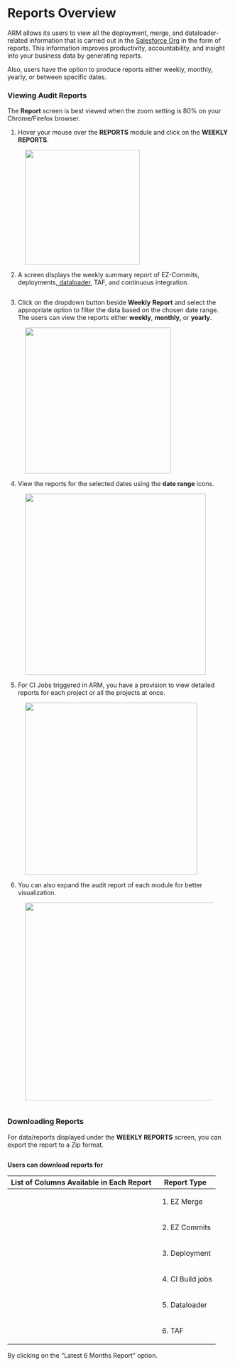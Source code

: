 # Reports Overview

ARM allows its users to view all the deployment, merge, and dataloader-related information that is carried out in the [Salesforce Org](arm-administration/registration/salesforce-org/) in the form of reports. This information improves productivity, accountability, and insight into your business data by generating reports.

Also, users have the option to produce reports either weekly, monthly, yearly, or between specific dates.

### Viewing Audit Reports <a href="#viewing-audit-reports" id="viewing-audit-reports"></a>

The **Report** screen is best viewed when the zoom setting is 80% on your Chrome/Firefox browser.

1. Hover your mouse over the **REPORTS** module and click on the **WEEKLY REPORTS**.

<figure><img src="../../.gitbook/assets/image (91).png" alt="" width="258"><figcaption></figcaption></figure>

2. A screen displays the weekly summary report of EZ-Commits, deployments,[ dataloader](https://www.autorabit.com/blog/9-ways-a-salesforce-data-loader-assists-compliance/), TAF, and continuous integration.

<figure><img src="../../.gitbook/assets/image (1) (1) (1) (1) (1) (1) (1) (1) (1) (1) (1) (1) (1) (1) (1) (1) (1) (1) (1) (1).png" alt=""><figcaption></figcaption></figure>

3. Click on the dropdown button beside **Weekly** **Report** and select the appropriate option to filter the data based on the chosen date range. The users can view the reports either **weekly**, **monthly,** or **yearly**.

<figure><img src="../../.gitbook/assets/image (2) (1) (1) (1) (1) (1) (1) (1) (1) (1) (1).png" alt="" width="328"><figcaption></figcaption></figure>

4. View the reports for the selected dates using the **date range** icons.

<figure><img src="../../.gitbook/assets/image (3) (1) (1) (1) (1) (1) (1) (1) (1).png" alt="" width="407"><figcaption></figcaption></figure>

5. For CI Jobs triggered in ARM, you have a provision to view detailed reports for each project or all the projects at once.

<figure><img src="../../.gitbook/assets/image (4) (1) (1) (1) (1) (1) (1).png" alt="" width="387"><figcaption></figcaption></figure>

6. You can also expand the audit report of each module for better visualization.

<figure><img src="../../.gitbook/assets/image (5) (1) (1) (1) (1) (1) (1).png" alt="" width="444"><figcaption></figcaption></figure>

<figure><img src="../../.gitbook/assets/image (6) (1) (1) (1) (1).png" alt=""><figcaption></figcaption></figure>

### Downloading Reports <a href="#downloading-reports" id="downloading-reports"></a>

For data/reports displayed under the **WEEKLY REPORTS** screen, you can export the report to a Zip format.

<figure><img src="../../.gitbook/assets/image (7) (1) (1) (1) (1).png" alt=""><figcaption></figcaption></figure>

**Users can download reports for**

| List of Columns Available in Each Report                                                                   | Report Type                                      |
| ---------------------------------------------------------------------------------------------------------- | ------------------------------------------------ |
| <img src="../../.gitbook/assets/b4a7e978-d7b0-4891-9b4d-314f4a6063ad.png" alt="" data-size="original">     | <p></p><ol><li>EZ Merge</li></ol>                |
| <img src="../../.gitbook/assets/8e3383cb-e3f4-46be-b05b-eacad1874323.png" alt="" data-size="original">     | <p></p><ol start="2"><li>EZ Commits</li></ol>    |
| <img src="../../.gitbook/assets/0661ab9e-ea99-4228-86da-dc5d82b8549e (1).png" alt="" data-size="original"> | <ol start="3"><li>Deployment</li></ol>           |
| <img src="../../.gitbook/assets/49d5f87d-7bfe-4e1d-8a00-5f5cd46dab09.png" alt="" data-size="original">     | <p></p><ol start="4"><li>CI Build jobs</li></ol> |
| <img src="../../.gitbook/assets/cb42631c-0af8-430b-9d77-a9e915c994ee (1).png" alt="" data-size="original"> | <ol start="5"><li>Dataloader</li></ol>           |
| <img src="../../.gitbook/assets/0ab365c0-50b3-45b3-8788-7c3005f2c0a0.png" alt="" data-size="original">     | <ol start="6"><li>TAF</li></ol>                  |

By clicking on the "Latest 6 Months Report" option.
